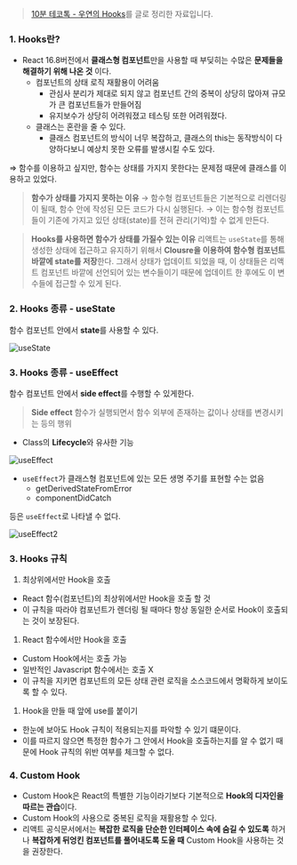 > [10분 테코톡 - 우연의 Hooks](https://www.youtube.com/watch?v=evJ_O-H-EJI)를 글로 정리한 자료입니다.

### 1. Hooks란?

- React 16.8버전에서 **클래스형 컴포넌트**만을 사용할 때 부딪히는 수많은 **문제들을 해결하기 위해 나온 것** 이다.
    - 컴포넌트의 상태 로직 재활용이 어려움
        - 관심사 분리가 제대로 되지 않고 컴포넌트 간의 중복이 상당히 많아져 규모가 큰 컴포넌트들가 만들어짐
        - 유지보수가 상당히 어려워졌고 테스팅 또한 어려워졌다.
    - 클래스는 혼란을 줄 수 있다.
        - 클래스 컴포넌트의 방식이 너무 복잡하고, 클래스의 this는 동작방식이 다양하다보니 예상치 못한 오류를 발생시킬 수도 있다.

⇒ 함수를 이용하고 싶지만, 함수는 상태를 가지지 못한다는 문제점 때문에 클래스를 이용하고 있었다.

> **함수가 상태를 가지지 못하는 이유**
→ 함수형 컴포넌트들은 기본적으로 리렌더링이 될때, 함수 안에 작성된 모든 코드가 다시 실행된다.
→ 이는 함수형 컴포넌트들이 기존에 가지고 있던 상태(state)를 전혀 관리(기억)할 수 없게 만든다.
> 

> **Hooks를 사용하면 함수가 상태를 가질수 있는 이유**
리액트는 `useState`를 통해 생성한 상태에 접근하고 유지하기 위해서
**Clousre을 이용하여 함수형 컴포넌트 바깥에 state를 저장**한다.
그래서 상태가 업데이트 되었을 때, 이 상태들은 리액트 컴포넌트 바깥에 선언되어 있는 변수들이기 때문에 업데이트 한 후에도 이 변수들에 접근할 수 있게 된다.
> 

### 2. Hooks 종류 - useState

함수 컴포넌트 안에서 **state**를 사용할 수 있다.

![useState](https://user-images.githubusercontent.com/83770790/176689184-7edae2a9-a815-4d35-81aa-21398676b52c.jpg)


### 3. Hooks 종류 - useEffect

함수 컴포넌트 안에서 **side effect**를 수행할 수 있게한다.

> **Side effect**
함수가 실행되면서 함수 외부에 존재하는 값이나 상태를 변경시키는 등의 행위
> 
- Class의 **Lifecycle**와 유사한 기능

![useEffect](https://user-images.githubusercontent.com/83770790/176689210-8d8de87f-e422-4ed2-9bef-84d63fda20bf.jpg)


- `useEffect`가 클래스형 컴포넌트에 있는 모든 생명 주기를 표현할 수는 없음
    - getDerivedStateFromError
    - componentDidCatch

등은 `useEffect`로 나타낼 수 없다.

![useEffect2](https://user-images.githubusercontent.com/83770790/176689231-0880126b-d226-4ecd-83fb-8c39a968d03d.jpg)

### 3. Hooks 규칙

1. 최상위에서만 Hook을 호출
- React 함수(컴포넌트)의 최상위에서만 Hook을 호출 할 것
- 이 규칙을 따라야 컴포넌트가 렌더링 될 때마다 항상 동일한 순서로 Hook이 호출되는 것이 보장된다.
1. React 함수에서만 Hook을 호출
- Custom Hook에서는 호출 가능
- 일반적인 Javascript 함수에서는 호출 X
- 이 규칙을 지키면 컴포넌트의 모든 상태 관련 로직을 소스코드에서 명확하게 보이도록 할 수 있다.
1. Hook을 만들 때 앞에 use를 붙이기
- 한눈에 보아도 Hook 규칙이 적용되는지를 파악할 수 있기 떄문이다.
- 이를 따르지 않으면 특정한 함수가 그 안에서 Hook을 호출하는지를 알 수 없기 때문에 Hook 규칙의 위반 여부를 체크할 수 없다.

### 4. Custom Hook

- Custom Hook은 React의 특별한 기능이라기보다 기본적으로 **Hook의 디자인을 따르는 관습**이다.
- Custom Hook의 사용으로 중복된 로직을 재활용할 수 있다.
- 리액트 공식문서에서는 **복잡한 로직을 단순한 인터페이스 속에 숨길 수 있도록** 하거나 **복잡하게 뒤엉킨 컴포넌트를 풀어내도록 도울 때** Custom Hook을 사용하는 것을 권장한다.
